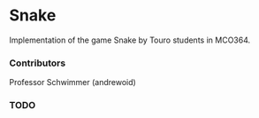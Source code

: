 # Snake
Implementation of the game Snake by Touro students in MCO364.

### Contributors
Professor Schwimmer (andrewoid)

### TODO
